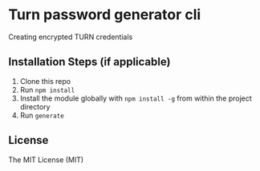 # Turn password generator cli
Creating encrypted TURN credentials

## Installation Steps (if applicable)

1. Clone this repo
2. Run `npm install`
3. Install the module globally with `npm install -g` from within the project directory
4. Run `generate`

## License
The MIT License (MIT)
